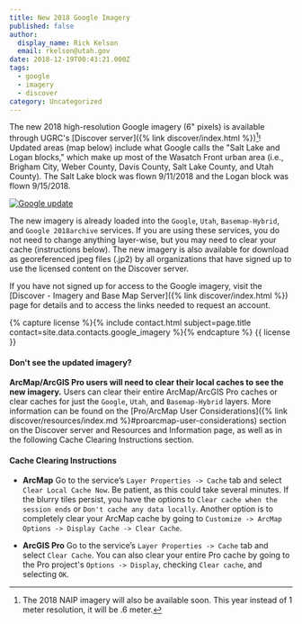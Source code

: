 ```yaml
---
title: New 2018 Google Imagery
published: false
author:
  display_name: Rick Kelson
  email: rkelson@utah.gov
date: 2018-12-19T00:43:21.000Z
tags:
  - google
  - imagery
  - discover
category: Uncategorized
---
```


The new 2018 high-resolution Google imagery (6" pixels) is available through UGRC's [Discover server]({% link discover/index.html %})[^1]! Updated areas (map below) include what Google calls the "Salt Lake and Logan blocks," which make up most of the Wasatch Front urban area (i.e., Brigham City, Weber County, Davis County, Salt Lake County, and Utah County). The Salt Lake block was flown 9/11/2018 and the Logan block was flown 9/15/2018.

[![Google update](/images/404.png '2018 Google imagery updates - click for larger image')](/images/404.png)

The new imagery is already loaded into the `Google`, `Utah`, `Basemap-Hybrid`, and `Google 2018archive` services. If you are using these services, you do not need to change anything layer-wise, but you may need to clear your cache (instructions below). The new imagery is also available for download as georeferenced jpeg files (.jp2) by all organizations that have signed up to use the licensed content on the Discover server.

If you have not signed up for access to the Google imagery, visit the [Discover - Imagery and Base Map Server]({% link discover/index.html %}) page for details and to access the links needed to request an account.

{% capture license %}{% include contact.html subject=page.title contact=site.data.contacts.google_imagery %}{% endcapture %}
{{ license }}

#### Don't see the updated imagery?

**ArcMap/ArcGIS Pro users will need to clear their local caches to see the new imagery.** Users can clear their entire ArcMap/ArcGIS Pro caches or clear caches for just the `Google`, `Utah`, and `Basemap-Hybrid` layers. More information can be found on the [Pro/ArcMap User Considerations]({% link discover/resources/index.md %}#proarcmap-user-considerations) section on the Discover server and Resources and Information page, as well as in the following Cache Clearing Instructions section.

#### Cache Clearing Instructions

- **ArcMap** Go to the service’s `Layer Properties -> Cache` tab and select `Clear Local Cache Now`. Be patient, as this could take several minutes. If the blurry tiles persist, you have the options to `Clear cache when the session ends` or `Don't cache any data locally`. Another option is to completely clear your ArcMap cache by going to `Customize -> ArcMap Options -> Display Cache -> Clear Cache`.

- **ArcGIS Pro** Go to the service’s `Layer Properties -> Cache` tab and select `Clear Cache`. You can also clear your entire Pro cache by going to the Pro project's `Options -> Display`, checking `Clear cache`, and selecting `OK`.

[^1]: The 2018 NAIP imagery will also be available soon. This year instead of 1 meter resolution, it will be .6 meter.

